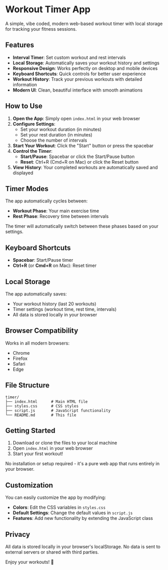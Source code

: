 # Workout Timer App

A simple, vibe coded, modern web-based workout timer with local storage for tracking your fitness sessions.

## Features

- **Interval Timer**: Set custom workout and rest intervals
- **Local Storage**: Automatically saves your workout history and settings
- **Responsive Design**: Works perfectly on desktop and mobile devices
- **Keyboard Shortcuts**: Quick controls for better user experience
- **Workout History**: Track your previous workouts with detailed information
- **Modern UI**: Clean, beautiful interface with smooth animations

## How to Use

1. **Open the App**: Simply open `index.html` in your web browser
2. **Configure Settings**:
   - Set your workout duration (in minutes)
   - Set your rest duration (in minutes)
   - Choose the number of intervals
3. **Start Your Workout**: Click the "Start" button or press the spacebar
4. **Control the Timer**:
   - **Start/Pause**: Spacebar or click the Start/Pause button
   - **Reset**: Ctrl+R (Cmd+R on Mac) or click the Reset button
5. **View History**: Your completed workouts are automatically saved and displayed

## Timer Modes

The app automatically cycles between:
- **Workout Phase**: Your main exercise time
- **Rest Phase**: Recovery time between intervals

The timer will automatically switch between these phases based on your settings.

## Keyboard Shortcuts

- **Spacebar**: Start/Pause timer
- **Ctrl+R** (or **Cmd+R** on Mac): Reset timer

## Local Storage

The app automatically saves:
- Your workout history (last 20 workouts)
- Timer settings (workout time, rest time, intervals)
- All data is stored locally in your browser

## Browser Compatibility

Works in all modern browsers:
- Chrome
- Firefox
- Safari
- Edge

## File Structure

```
timer/
├── index.html      # Main HTML file
├── styles.css      # CSS styles
├── script.js       # JavaScript functionality
└── README.md       # This file
```

## Getting Started

1. Download or clone the files to your local machine
2. Open `index.html` in your web browser
3. Start your first workout!

No installation or setup required - it's a pure web app that runs entirely in your browser.

## Customization

You can easily customize the app by modifying:
- **Colors**: Edit the CSS variables in `styles.css`
- **Default Settings**: Change the default values in `script.js`
- **Features**: Add new functionality by extending the JavaScript class

## Privacy

All data is stored locally in your browser's localStorage. No data is sent to external servers or shared with third parties.

Enjoy your workouts! 💪
